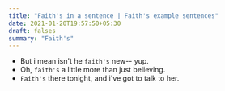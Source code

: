 ```yaml
---
title: "Faith's in a sentence | Faith's example sentences"
date: 2021-01-20T19:57:50+05:30
draft: falses
summary: "Faith's"
---
```

- But i mean isn't he `faith's` new-- yup.
- Oh, `faith's` a little more than just believing.
- `Faith's` there tonight, and i've got to talk to her.
                 
